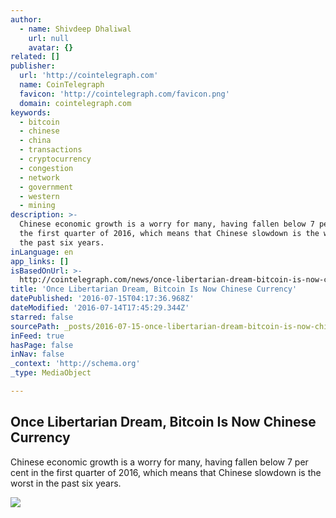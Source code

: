 ```yaml
---
author:
  - name: Shivdeep Dhaliwal
    url: null
    avatar: {}
related: []
publisher:
  url: 'http://cointelegraph.com'
  name: CoinTelegraph
  favicon: 'http://cointelegraph.com/favicon.png'
  domain: cointelegraph.com
keywords:
  - bitcoin
  - chinese
  - china
  - transactions
  - cryptocurrency
  - congestion
  - network
  - government
  - western
  - mining
description: >-
  Chinese economic growth is a worry for many, having fallen below 7 per cent in
  the first quarter of 2016, which means that Chinese slowdown is the worst in
  the past six years.
inLanguage: en
app_links: []
isBasedOnUrl: >-
  http://cointelegraph.com/news/once-libertarian-dream-bitcoin-is-now-chinese-currency
title: 'Once Libertarian Dream, Bitcoin Is Now Chinese Currency'
datePublished: '2016-07-15T04:17:36.968Z'
dateModified: '2016-07-14T17:45:29.344Z'
starred: false
sourcePath: _posts/2016-07-15-once-libertarian-dream-bitcoin-is-now-chinese-currency.md
inFeed: true
hasPage: false
inNav: false
_context: 'http://schema.org'
_type: MediaObject

---
```

<article style=""><h1>Once Libertarian Dream, Bitcoin Is Now Chinese Currency</h1><p>Chinese economic growth is a worry for many, having fallen below 7 per cent in the first quarter of 2016, which means that Chinese slowdown is the worst in the past six years.</p><img src="https://cointelegraph.com/images/725_aHR0cDovL2NvaW50ZWxlZ3JhcGguY29tL3N0b3JhZ2UvdXBsb2Fkcy92aWV3LzZjMTNiYWNkZDAwZjVhZmQ5ZGM5ZTRkMjcxMGY2ZjVjLmpwZw==.jpg" /></article>